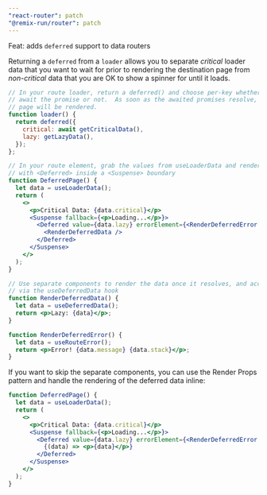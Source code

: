 ```yaml
---
"react-router": patch
"@remix-run/router": patch
---
```


Feat: adds `deferred` support to data routers

Returning a `deferred` from a `loader` allows you to separate _critical_ loader data that you want to wait for prior to rendering the destination page from _non-critical_ data that you are OK to show a spinner for until it loads.

```jsx
// In your route loader, return a deferred() and choose per-key whether to
// await the promise or not.  As soon as the awaited promises resolve, the
// page will be rendered.
function loader() {
  return deferred({
    critical: await getCriticalData(),
    lazy: getLazyData(),
  });
};

// In your route element, grab the values from useLoaderData and render them
// with <Deferred> inside a <Suspense> boundary
function DeferredPage() {
  let data = useLoaderData();
  return (
    <>
      <p>Critical Data: {data.critical}</p>
      <Suspense fallback={<p>Loading...</p>}>
        <Deferred value={data.lazy} errorElement={<RenderDeferredError />}>
          <RenderDeferredData />
        </Deferred>
      </Suspense>
    </>
  );
}

// Use separate components to render the data once it resolves, and access it
// via the useDeferredData hook
function RenderDeferredData() {
  let data = useDeferredData();
  return <p>Lazy: {data}</p>;
}

function RenderDeferredError() {
  let data = useRouteError();
  return <p>Error! {data.message} {data.stack}</p>;
}
```

If you want to skip the separate components, you can use the Render Props
pattern and handle the rendering of the deferred data inline:

```jsx
function DeferredPage() {
  let data = useLoaderData();
  return (
    <>
      <p>Critical Data: {data.critical}</p>
      <Suspense fallback={<p>Loading...</p>}>
        <Deferred value={data.lazy} errorElement={<RenderDeferredError />}>
          {(data) => <p>{data}</p>}
        </Deferred>
      </Suspense>
    </>
  );
}
```
